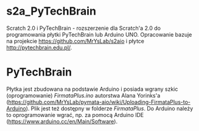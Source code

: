 # s2a_PyTechBrain
Scratch 2.0 i PyTechBrain - rozszerzenie dla Scratch'a 2.0 do programowania płytki PyTechBrain lub Arduino UNO.
Opracowanie bazuje na projekcie https://github.com/MrYsLab/s2aio i płytce http://pytechbrain.edu.pl/.
# PyTechBrain
Płytka jest zbudowana na podstawie Arduino i posiada wgrany szkic (oprogramowanie) <i>FirmataPlus.ino</i> autorstwa Alana Yorinks'a (https://github.com/MrYsLab/pymata-aio/wiki/Uploading-FirmataPlus-to-Arduino). Plik jest też dostępny w folderze <i>FirmataPlus</i>.
Do Arduino należy to oprogramowanie wgrać, np. za pomocą Arduino IDE (https://www.arduino.cc/en/Main/Software).
